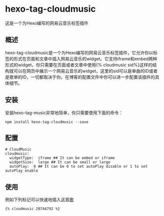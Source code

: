 # hexo-tag-cloudmusic
这是一个为Hexo编写的网易云音乐标签插件

## 概述

hexo-tag-cloudmusic是一个为Hexo编写的网易云音乐标签插件，它允许你以标签的形式在页面和文章中插入网易云音乐的widget。它支持iframe和embed两种形式的widget，你只需要在页面或者文章中使用{% cloudmusic sid%}这样的结构就可以在网页中展示一个网易云音乐的widget，这里的sid可以是单曲的ID或者是歌单的ID，一切都取决于你。在博客的配置文件中你可以进一步配置该插件的具体细节。


## 安装

安装hexo-tag-music非常地简单，你只需要使用下面的命令：
```
npm install hexo-tag-cloudmusic --save
```

## 配置
```
# CloudMusic
cloudmusic:
  widgetType:  iframe ## It can be embed or iframe
  widgetSize:  large ## It can be small or large
  autoPlay:  0 ## It can be 0 to set autoPlay disable or 1 to set autoPlay enable
```

## 使用
例如下列标记可以快速地插入这首[歌](http://music.163.com/#/song?id=20744792)
```
{% cloudmusic 20744792 %}
```
